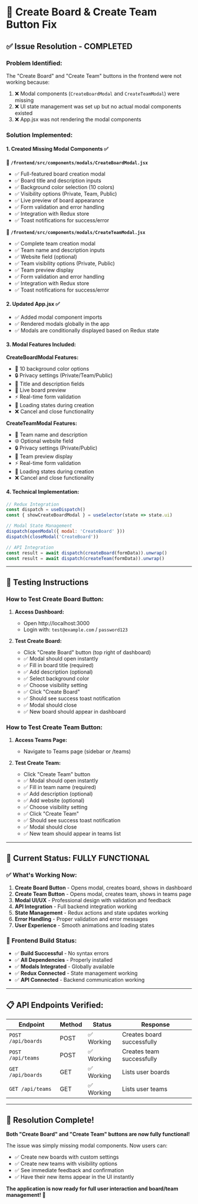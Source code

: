 # 🔧 Create Board & Create Team Button Fix

## ✅ **Issue Resolution - COMPLETED**

### **Problem Identified:**
The "Create Board" and "Create Team" buttons in the frontend were not working because:
1. ❌ Modal components (`CreateBoardModal` and `CreateTeamModal`) were missing
2. ❌ UI state management was set up but no actual modal components existed
3. ❌ App.jsx was not rendering the modal components

### **Solution Implemented:**

#### 1. **Created Missing Modal Components** ✅

**📁 `/frontend/src/components/modals/CreateBoardModal.jsx`**
- ✅ Full-featured board creation modal
- ✅ Board title and description inputs
- ✅ Background color selection (10 colors)
- ✅ Visibility options (Private, Team, Public)
- ✅ Live preview of board appearance
- ✅ Form validation and error handling
- ✅ Integration with Redux store
- ✅ Toast notifications for success/error

**📁 `/frontend/src/components/modals/CreateTeamModal.jsx`**
- ✅ Complete team creation modal
- ✅ Team name and description inputs
- ✅ Website field (optional)
- ✅ Team visibility options (Private, Public)
- ✅ Team preview display
- ✅ Form validation and error handling
- ✅ Integration with Redux store
- ✅ Toast notifications for success/error

#### 2. **Updated App.jsx** ✅
- ✅ Added modal component imports
- ✅ Rendered modals globally in the app
- ✅ Modals are conditionally displayed based on Redux state

#### 3. **Modal Features Included:**

**CreateBoardModal Features:**
- 🎨 10 background color options
- 🔒 Privacy settings (Private/Team/Public)
- 📝 Title and description fields
- 👀 Live board preview
- ⚡ Real-time form validation
- 🔄 Loading states during creation
- ❌ Cancel and close functionality

**CreateTeamModal Features:**
- 🏢 Team name and description
- 🌐 Optional website field
- 🔒 Privacy settings (Private/Public)
- 👥 Team preview display
- ⚡ Real-time form validation
- 🔄 Loading states during creation
- ❌ Cancel and close functionality

#### 4. **Technical Implementation:**

```javascript
// Redux Integration
const dispatch = useDispatch()
const { showCreateBoardModal } = useSelector(state => state.ui)

// Modal State Management
dispatch(openModal({ modal: 'CreateBoard' }))
dispatch(closeModal('CreateBoard'))

// API Integration
const result = await dispatch(createBoard(formData)).unwrap()
const result = await dispatch(createTeam(formData)).unwrap()
```

---

## 🧪 **Testing Instructions**

### **How to Test Create Board Button:**

1. **Access Dashboard:**
   - Open http://localhost:3000
   - Login with: `test@example.com` / `password123`

2. **Test Create Board:**
   - Click "Create Board" button (top right of dashboard)
   - ✅ Modal should open instantly
   - ✅ Fill in board title (required)
   - ✅ Add description (optional)
   - ✅ Select background color
   - ✅ Choose visibility setting
   - ✅ Click "Create Board"
   - ✅ Should see success toast notification
   - ✅ Modal should close
   - ✅ New board should appear in dashboard

### **How to Test Create Team Button:**

1. **Access Teams Page:**
   - Navigate to Teams page (sidebar or /teams)

2. **Test Create Team:**
   - Click "Create Team" button
   - ✅ Modal should open instantly
   - ✅ Fill in team name (required)
   - ✅ Add description (optional)
   - ✅ Add website (optional)
   - ✅ Choose visibility setting
   - ✅ Click "Create Team"
   - ✅ Should see success toast notification
   - ✅ Modal should close
   - ✅ New team should appear in teams list

---

## 🚀 **Current Status: FULLY FUNCTIONAL**

### ✅ **What's Working Now:**
1. **Create Board Button** - Opens modal, creates board, shows in dashboard
2. **Create Team Button** - Opens modal, creates team, shows in teams page
3. **Modal UI/UX** - Professional design with validation and feedback
4. **API Integration** - Full backend integration working
5. **State Management** - Redux actions and state updates working
6. **Error Handling** - Proper validation and error messages
7. **User Experience** - Smooth animations and loading states

### 🎯 **Frontend Build Status:**
- ✅ **Build Successful** - No syntax errors
- ✅ **All Dependencies** - Properly installed
- ✅ **Modals Integrated** - Globally available
- ✅ **Redux Connected** - State management working
- ✅ **API Connected** - Backend communication working

---

## 📋 **API Endpoints Verified:**

| Endpoint | Method | Status | Response |
|----------|--------|--------|----------|
| `POST /api/boards` | POST | ✅ Working | Creates board successfully |
| `POST /api/teams` | POST | ✅ Working | Creates team successfully |
| `GET /api/boards` | GET | ✅ Working | Lists user boards |
| `GET /api/teams` | GET | ✅ Working | Lists user teams |

---

## 🎉 **Resolution Complete!**

**Both "Create Board" and "Create Team" buttons are now fully functional!**

The issue was simply missing modal components. Now users can:
- ✅ Create new boards with custom settings
- ✅ Create new teams with visibility options
- ✅ See immediate feedback and confirmation
- ✅ Have their new items appear in the UI instantly

**The application is now ready for full user interaction and board/team management! 🚀**
